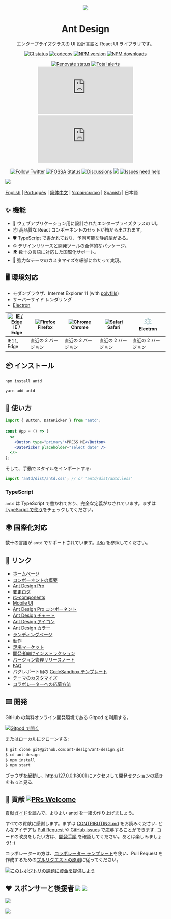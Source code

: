 <p align="center">
  <a href="https://4x.ant.design">
    <img width="200" src="https://gw.alipayobjects.com/zos/rmsportal/KDpgvguMpGfqaHPjicRK.svg">
  </a>
</p>

<h1 align="center">Ant Design</h1>

<div align="center">

エンタープライズクラスの UI 設計言語と React UI ライブラリです。

[![CI status][github-action-image]][github-action-url] [![codecov][codecov-image]][codecov-url] [![NPM version][npm-image]][npm-url] [![NPM downloads][download-image]][download-url]

[![Renovate status][renovate-image]][renovate-dashboard-url] [![Total alerts][lgtm-image]][lgtm-url] [![][bundlesize-js-image]][unpkg-js-url] [![][bundlesize-css-image]][unpkg-css-url]

[![Follow Twitter][twitter-image]][twitter-url] [![FOSSA Status][fossa-image]][fossa-url] [![Discussions][discussions-image]][discussions-url] [![][issues-helper-image]][issues-helper-url] [![Issues need help][help-wanted-image]][help-wanted-url]

[npm-image]: http://img.shields.io/npm/v/antd.svg?style=flat-square
[npm-url]: http://npmjs.org/package/antd
[github-action-image]: https://github.com/ant-design/ant-design/workflows/%E2%9C%85%20test/badge.svg
[github-action-url]: https://github.com/ant-design/ant-design/actions?query=workflow%3A%22%E2%9C%85+test%22
[codecov-image]: https://img.shields.io/codecov/c/github/ant-design/ant-design/master.svg?style=flat-square
[codecov-url]: https://codecov.io/gh/ant-design/ant-design/branch/master
[download-image]: https://img.shields.io/npm/dm/antd.svg?style=flat-square
[download-url]: https://npmjs.org/package/antd
[lgtm-image]: https://flat.badgen.net/lgtm/alerts/g/ant-design/ant-design
[lgtm-url]: https://lgtm.com/projects/g/ant-design/ant-design/alerts/
[fossa-image]: https://app.fossa.io/api/projects/git%2Bgithub.com%2Fant-design%2Fant-design.svg?type=shield
[fossa-url]: https://app.fossa.io/projects/git%2Bgithub.com%2Fant-design%2Fant-design?ref=badge_shield
[help-wanted-image]: https://flat.badgen.net/github/label-issues/ant-design/ant-design/help%20wanted/open
[help-wanted-url]: https://github.com/ant-design/ant-design/issues?q=is%3Aopen+is%3Aissue+label%3A%22help+wanted%22
[twitter-image]: https://img.shields.io/twitter/follow/AntDesignUI.svg?label=Ant%20Design&style=social
[twitter-url]: https://twitter.com/AntDesignUI
[discussions-image]: https://img.shields.io/badge/discussions-on%20github-blue?style=flat-square
[discussions-url]: https://github.com/ant-design/ant-design/discussions
[bundlesize-js-image]: https://img.badgesize.io/https:/unpkg.com/antd/dist/antd.min.js?label=antd.min.js&compression=gzip&style=flat-square
[bundlesize-css-image]: https://img.badgesize.io/https:/unpkg.com/antd/dist/antd.min.css?label=antd.min.css&compression=gzip&style=flat-square
[unpkg-js-url]: https://unpkg.com/browse/antd/dist/antd.min.js
[unpkg-css-url]: https://unpkg.com/browse/antd/dist/antd.min.css
[issues-helper-image]: https://img.shields.io/badge/using-issues--helper-orange?style=flat-square
[issues-helper-url]: https://github.com/actions-cool/issues-helper
[renovate-image]: https://img.shields.io/badge/renovate-enabled-brightgreen.svg?style=flat-square
[renovate-dashboard-url]: https://github.com/ant-design/ant-design/issues/32498

</div>

[![](https://gw.alipayobjects.com/mdn/rms_08e378/afts/img/A*Yl83RJhUE7kAAAAAAAAAAABkARQnAQ)](https://4x.ant.design)

[English](./README.md) | [Português](./README-pt_BR.md) | [简体中文](./README-zh_CN.md) | [Українською](./README-uk_UA.md) | [Spanish](./README-sp_MX.md) | 日本語

## ✨ 機能

- 🌈 ウェブアプリケーション用に設計されたエンタープライズクラスの UI。
- 📦 高品質な React コンポーネントのセットが箱から出されます。
- 🛡 TypeScript で書かれており、予測可能な静的型がある。
- ⚙️ デザインリソースと開発ツールの全体的なパッケージ。
- 🌍 数十の言語に対応した国際化サポート。
- 🎨 強力なテーマのカスタマイズを細部にわたって実現。

## 🖥 環境対応

- モダンブラウザ、Internet Explorer 11 (with [polyfills](https://stackoverflow.com/questions/57020976/polyfills-in-2019-for-ie11))
- サーバーサイド レンダリング
- [Electron](https://www.electronjs.org/)

| [<img src="https://raw.githubusercontent.com/alrra/browser-logos/master/src/edge/edge_48x48.png" alt="IE / Edge" width="24px" height="24px" />](http://godban.github.io/browsers-support-badges/)<br>IE / Edge | [<img src="https://raw.githubusercontent.com/alrra/browser-logos/master/src/firefox/firefox_48x48.png" alt="Firefox" width="24px" height="24px" />](http://godban.github.io/browsers-support-badges/)<br>Firefox | [<img src="https://raw.githubusercontent.com/alrra/browser-logos/master/src/chrome/chrome_48x48.png" alt="Chrome" width="24px" height="24px" />](http://godban.github.io/browsers-support-badges/)<br>Chrome | [<img src="https://raw.githubusercontent.com/alrra/browser-logos/master/src/safari/safari_48x48.png" alt="Safari" width="24px" height="24px" />](http://godban.github.io/browsers-support-badges/)<br>Safari | [<img src="https://raw.githubusercontent.com/alrra/browser-logos/master/src/electron/electron_48x48.png" alt="Electron" width="24px" height="24px" />](http://godban.github.io/browsers-support-badges/)<br>Electron |
| --- | --- | --- | --- | --- |
| IE11, Edge | 直近の 2 バージョン | 直近の 2 バージョン | 直近の 2 バージョン | 直近の 2 バージョン |

## 📦 インストール

```bash
npm install antd
```

```bash
yarn add antd
```

## 🔨 使い方

```jsx
import { Button, DatePicker } from 'antd';

const App = () => (
  <>
    <Button type="primary">PRESS ME</Button>
    <DatePicker placeholder="select date" />
  </>
);
```

そして、手動でスタイルをインポートする:

```jsx
import 'antd/dist/antd.css'; // or 'antd/dist/antd.less'
```

### TypeScript

`antd` は TypeScript で書かれており、完全な定義がなされています。まずは [TypeScript で使う](https://4x.ant.design/docs/react/use-in-typescript)をチェックしてください。

## 🌍 国際化対応

数十の言語が `antd` でサポートされています。[i18n](https://4x.ant.design/docs/react/i18n) を参照してください。

## 🔗 リンク

- [ホームページ](https://4x.ant.design/)
- [コンポーネントの概要](https://4x.ant.design/components/overview)
- [Ant Design Pro](http://pro.ant.design/)
- [変更ログ](CHANGELOG.en-US.md)
- [rc-components](http://react-component.github.io/)
- [Mobile UI](http://mobile.ant.design)
- [Ant Design Pro コンポーネント](https://procomponents.ant.design)
- [Ant Design チャート](https://charts.ant.design)
- [Ant Design アイコン](https://github.com/ant-design/ant-design-icons)
- [Ant Design カラー](https://github.com/ant-design/ant-design-colors)
- [ランディングページ](https://landing.ant.design)
- [動作](https://motion.ant.design)
- [足場マーケット](http://scaffold.ant.design)
- [開発者向けインストラクション](https://github.com/ant-design/ant-design/wiki/Development)
- [バージョン管理リリースノート](https://github.com/ant-design/ant-design/wiki/%E8%BD%AE%E5%80%BC%E8%A7%84%E5%88%99%E5%92%8C%E7%89%88%E6%9C%AC%E5%8F%91%E5%B8%83%E6%B5%81%E7%A8%8B)
- [FAQ](https://4x.ant.design/docs/react/faq)
- バグレポート用の [CodeSandbox テンプレート](https://u.ant.design/codesandbox-repro-4x)
- [テーマのカスタマイズ](https://4x.ant.design/docs/react/customize-theme)
- [コラボレーターへの応募方法](https://github.com/ant-design/ant-design/wiki/Collaborators#how-to-apply-for-being-a-collaborator)

## ⌨️ 開発

GitHub の無料オンライン開発環境である Gitpod を利用する。

[![Gitpod で開く](https://gitpod.io/button/open-in-gitpod.svg)](https://gitpod.io/#https://github.com/ant-design/ant-design)

またはローカルにクローンする:

```bash
$ git clone git@github.com:ant-design/ant-design.git
$ cd ant-design
$ npm install
$ npm start
```

ブラウザを起動し、http://127.0.0.1:8001 にアクセスして[開発セクション](https://github.com/ant-design/ant-design/wiki/Development)の続きをもっと見る.

## 🤝 貢献 [![PRs Welcome](https://img.shields.io/badge/PRs-welcome-brightgreen.svg?style=flat-square)](http://makeapullrequest.com)

[貢献ガイド](https://ant.design/docs/react/contributing)を読んで、よりよい antd を一緒の作り上げましょう。

すべての貢献に感謝します。まずは [CONTRIBUTING.md](https://github.com/ant-design/ant-design/blob/master/.github/CONTRIBUTING.md) をお読みください. どんなアイデアも [Pull Request](https://github.com/ant-design/ant-design/pulls) や [GitHub issues](https://github.com/ant-design/ant-design/issues) で応募することができます. コードの改良をしたい方は、[開発手順](https://github.com/ant-design/ant-design/wiki/Development) を確認してください。あとは楽しみましょう! :)

コラボレーターの方は、[コラボレーター テンプレート](https://github.com/ant-design/ant-design/compare?expand=1&template=collaborator.md)を使い、Pull Request を作成するための[プルリクエストの原則](https://github.com/ant-design/ant-design/wiki/PR-principle)に従ってください。

[![このレポジトリの課題に資金を提供しよう](https://issuehunt.io/static/embed/issuehunt-button-v1.svg)](https://issuehunt.io/repos/34526884)

## ❤️ スポンサーと後援者 [![](https://opencollective.com/ant-design/tiers/sponsors/badge.svg?label=Sponsors&color=brightgreen)](https://opencollective.com/ant-design#support) [![](https://opencollective.com/ant-design/tiers/backers/badge.svg?label=Backers&color=brightgreen)](https://opencollective.com/ant-design#support)

[![](https://opencollective.com/ant-design/tiers/sponsors.svg?avatarHeight=36)](https://opencollective.com/ant-design#support)

[![](https://opencollective.com/ant-design/tiers/backers.svg?avatarHeight=36)](https://opencollective.com/ant-design#support)
